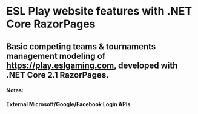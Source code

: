 # ESL Play website features with .NET Core RazorPages
## Basic competing teams & tournaments management modeling of https://play.eslgaming.com, developed with .NET Core 2.1 RazorPages.

#### Notes:
#### External Microsoft/Google/Facebook Login APIs
